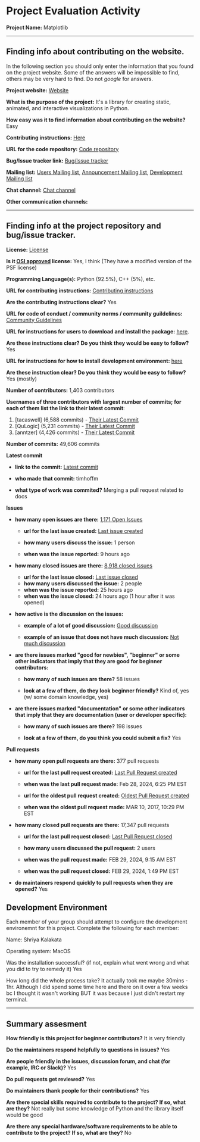 # Project Evaluation Activity



__Project Name:__  Matplotlib


---

## Finding info about contributing on the website.

In the following section you should only enter the information that you
found on the project website. Some of the answers will be impossible to find, others
may be very hard to find. Do not _google_ for answers.

__Project website:__ [Website](https://matplotlib.org/)


__What is the purpose of the project:__ It's a library for creating static, animated, and interactive visualizations in Python.


__How easy was it to find information about contributing on the website?__ Easy


__Contributing instructions:__ [Here](https://matplotlib.org/devdocs/devel/index) 

__URL for the code repository:__ [Code repository](https://github.com/matplotlib/matplotlib)

__Bug/Issue tracker link:__ [Bug/Issue tracker](https://github.com/matplotlib/matplotlib/issues)

__Mailing list:__ [Users Mailing list](https://mail.python.org/mailman/listinfo/matplotlib-users), 
[Announcement Mailing list](https://mail.python.org/mailman/listinfo/matplotlib-announce), 
[Development Mailing list](https://mail.python.org/mailman/listinfo/matplotlib-devel)

__Chat channel:__ [Chat channel](https://app.gitter.im/#/room/#matplotlib_matplotlib:gitter.im)

__Other communication channels:__ 


---

## Finding info at the project repository and bug/issue tracker.

__License:__ [License](https://github.com/matplotlib/matplotlib/blob/main/LICENSE/LICENSE)

__Is it [OSI approved](https://opensource.org/licenses/alphabetical) license:__ Yes, I think (They have a modified version of the PSF license)

__Programming Language(s):__ Python (92.5%), C++ (5%), etc.

__URL for contributing instructions:__ [Contributing instructions](https://matplotlib.org/devdocs/devel/index)

__Are the contributing instructions clear?__ Yes


__URL for code of conduct / community norms / community guildelines:__ [Community Guidelines](https://github.com/matplotlib/matplotlib/blob/main/CODE_OF_CONDUCT.md)

__URL for instructions for users to download and install the package:__  [here](https://matplotlib.org/stable/users/installing/index.html). 


__Are these instructions clear? Do you think they would be easy to follow?__ Yes


__URL for instructions for how to install development environment:__ [here](https://matplotlib.org/devdocs/devel/development_setup.html#installing-for-devs)


__Are these instruction clear? Do you think they would be easy to follow?__ Yes (mostly)


__Number of contributors:__ 1,403 contributors


__Usernames of three contributors with largest number of commits; for
each of them list the link to their latest commit__:

1. [tacaswell] (6,588 commits) - [Their Latest Commit](https://github.com/matplotlib/matplotlib/commit/2fa85ee5746786ee3669ed7d8ee4a156e6af7247)
1. [QuLogic] (5,231 commits) - [Their Latest Commit](https://github.com/matplotlib/matplotlib/commit/a6da814873f37a8f8e99ad252e540bbfcde617f9)
1. [anntzer] (4,426 commits) - [Their Latest Commit](https://github.com/matplotlib/matplotlib/commit/fd4ea1d6bb617121e76f3c464dc938c91b268a17)


__Number of commits:__ 49,606 commits

__Latest commit__ 

- __link to the commit:__ [Latest commit](https://github.com/matplotlib/matplotlib/commit/76eaa9669471b86a2569885adf760dc388585783)

- __who made that commit:__ timhoffm

- __what type of work was commited?__ Merging a pull request related to docs


__Issues__

- __how many open issues are there:__ [1,171 Open Issues](https://github.com/matplotlib/matplotlib/issues)

    - __url for the last issue created:__ [Last issue created](https://github.com/matplotlib/matplotlib/issues/27839)

    - __how many users discuss the issue:__ 1 person
    
    - __when was the issue reported:__ 9 hours ago
    

- __how many closed issues are there:__ [8,918 closed issues](https://github.com/matplotlib/matplotlib/issues?q=is%3Aissue+is%3Aclosed)
    - __url for the last issue closed:__ [Last issue closed](https://github.com/matplotlib/matplotlib/issues/27835)
    - __how many users discussed the issue:__ 2 people
    - __when was the issue reported:__  25 hours ago
    - __when was the issue closed:__ 24 hours ago (1 hour after it was opened)

- __how active is the discussion on the issues:__ 

    - __example of a lot of good discussion:__ [Good discussion](https://github.com/matplotlib/matplotlib/issues/27765)
    
    - __example of an issue that does not have much discussion:__ [Not much discussion](https://github.com/matplotlib/matplotlib/issues/27828)



- __are there issues marked "good for newbies", "beginner" or some other indicators that imply that they are good for beginner contributors:__ 

    - __how many of such issues are there?__ 58 issues
    
    - __look at a few of them, do they look beginner friendly?__ Kind of, yes (w/ some domain knowledge, yes)



- __are there issues marked "documentation" or some other indicators that imply that they are documentation (user or developer specific):__ 

    - __how many of such issues are there?__ 198 issues
    
    - __look at a few of them, do you think you could submit a fix?__ Yes



__Pull requests__

- __how many open pull requests are there:__ 377 pull requests

    - __url for the last pull request created:__ [Last Pull Request created](https://github.com/matplotlib/matplotlib/pull/27833)
    
    - __when was the last pull request made:__ Feb 28, 2024, 6:25 PM EST

    - __url for the oldest pull request created:__ [Oldest Pull Request created](https://github.com/matplotlib/matplotlib/pull/8265)
    
    - __when was the oldest pull request made:__ MAR 10, 2017, 10:29 PM EST

- __how many closed pull requests are there:__ 17,347 pull requests

    - __url for the last pull request closed:__ [Last Pull Request closed](https://github.com/matplotlib/matplotlib/pull/27836)
    
    - __how many users discussed the pull request:__ 2 users
    
    - __when was the pull request made:__  FEB 29, 2024, 9:15 AM EST
    
    - __when was the pull request closed:__ FEB 29, 2024, 1:49 PM EST
    

- __do maintainers respond quickly to pull requests when they are opened?__ Yes


## Development Environment 

Each member of your group should attempt to configure the development environemnt 
for this project. Complete the following for each member:

Name: Shriya Kalakata

Operating system: MacOS

Was the installation successful? (if not, explain what went wrong and 
what you did to try to remedy it) Yes

How long did the whole process take? It actually took me maybe 30mins - 1hr. Although I did spend some time here and there on it over a few weeks bc I thought it wasn't working BUT it was because I just didn't restart my terminal. 

---


## Summary assesment
__How friendly is this project for beginner contributors?__ It is very friendly




__Do the maintainers respond helpfully to questions in issues?__ Yes



__Are people friendly in the issues, discussion forum, and chat (for example, IRC or Slack)?__ Yes




__Do pull requests get reviewed?__ Yes



__Do maintainers thank people for their contributions?__ Yes



__Are there special skills required to contribute to the project? If so, what are they?__ Not really but some knowledge of Python and the library itself would be good



__Are there any special hardware/software requirements to be able to contribute to the project? If so, what are they?__ No

